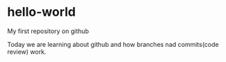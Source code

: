 # hello-world
My first repository on github

Today we are learning about github and how branches nad commits(code review) work.
